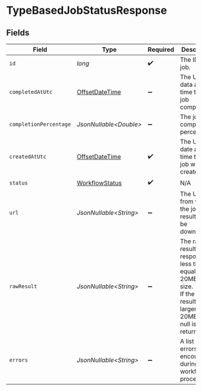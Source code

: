 # TypeBasedJobStatusResponse


## Fields

| Field                                                                                                                                   | Type                                                                                                                                    | Required                                                                                                                                | Description                                                                                                                             |
| --------------------------------------------------------------------------------------------------------------------------------------- | --------------------------------------------------------------------------------------------------------------------------------------- | --------------------------------------------------------------------------------------------------------------------------------------- | --------------------------------------------------------------------------------------------------------------------------------------- |
| `id`                                                                                                                                    | *long*                                                                                                                                  | :heavy_check_mark:                                                                                                                      | The ID of the job.                                                                                                                      |
| `completedAtUtc`                                                                                                                        | [OffsetDateTime](https://docs.oracle.com/javase/8/docs/api/java/time/OffsetDateTime.html)                                               | :heavy_minus_sign:                                                                                                                      | The UTC data and time that the job completed.                                                                                           |
| `completionPercentage`                                                                                                                  | *JsonNullable\<Double>*                                                                                                                 | :heavy_minus_sign:                                                                                                                      | The job completion percentage.                                                                                                          |
| `createdAtUtc`                                                                                                                          | [OffsetDateTime](https://docs.oracle.com/javase/8/docs/api/java/time/OffsetDateTime.html)                                               | :heavy_check_mark:                                                                                                                      | The UTC date and time that the job was created.                                                                                         |
| `status`                                                                                                                                | [WorkflowStatus](../../models/components/WorkflowStatus.md)                                                                             | :heavy_check_mark:                                                                                                                      | N/A                                                                                                                                     |
| `url`                                                                                                                                   | *JsonNullable\<String>*                                                                                                                 | :heavy_minus_sign:                                                                                                                      | The URL from which the job result can be downloaded.                                                                                    |
| `rawResult`                                                                                                                             | *JsonNullable\<String>*                                                                                                                 | :heavy_minus_sign:                                                                                                                      | The raw job result if the response is less than or equal to 20MB in size.<br/>If the job result is larger than 20MB, then null is returned. |
| `errors`                                                                                                                                | *JsonNullable\<String>*                                                                                                                 | :heavy_minus_sign:                                                                                                                      | A list of errors encountered during workflow processing.                                                                                |